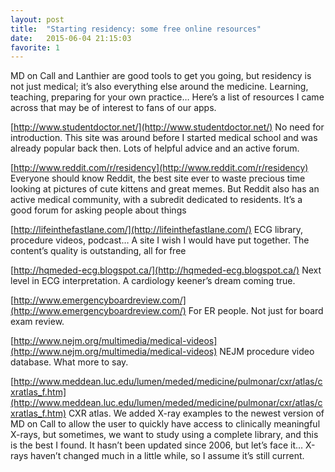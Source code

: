 ```yaml
---
layout: post
title:  "Starting residency: some free online resources"
date:   2015-06-04 21:15:03
favorite: 1
---
```

MD on Call and Lanthier are good tools to get you going, but residency is not just medical; it’s also everything else around the medicine. Learning, teaching, preparing for your own practice… Here’s a list of resources I came across that may be of interest to fans of our apps.

[http://www.studentdoctor.net/](http://www.studentdoctor.net/)
No need for introduction. This site was around before I started medical school and was already popular back then. Lots of helpful advice and an active forum.

[http://www.reddit.com/r/residency](http://www.reddit.com/r/residency)
Everyone should know Reddit, the best site ever to waste precious time looking at pictures of cute kittens and great memes. But Reddit also has an active medical community, with a subredit dedicated to residents. It’s a good forum for asking people about things

[http://lifeinthefastlane.com/](http://lifeinthefastlane.com/)
ECG library, procedure videos, podcast… A site I wish I would have put together. The content’s quality is outstanding, all for free

[http://hqmeded-ecg.blogspot.ca/](http://hqmeded-ecg.blogspot.ca/) Next level in ECG interpretation. A cardiology keener’s dream coming true.

[http://www.emergencyboardreview.com/](http://www.emergencyboardreview.com/)
For ER people. Not just for board exam review.

[http://www.nejm.org/multimedia/medical-videos](http://www.nejm.org/multimedia/medical-videos)
NEJM procedure video database. What more to say.

[http://www.meddean.luc.edu/lumen/meded/medicine/pulmonar/cxr/atlas/cxratlas_f.htm](http://www.meddean.luc.edu/lumen/meded/medicine/pulmonar/cxr/atlas/cxratlas_f.htm)
CXR atlas. We added X-ray examples to the newest version of MD on Call to allow the user to quickly have access to clinically meaningful X-rays, but sometimes, we want to study using a complete library, and this is the best I found. It hasn’t been updated since 2006, but let’s face it… X-rays haven’t changed much in a little while, so I assume it’s still current.
